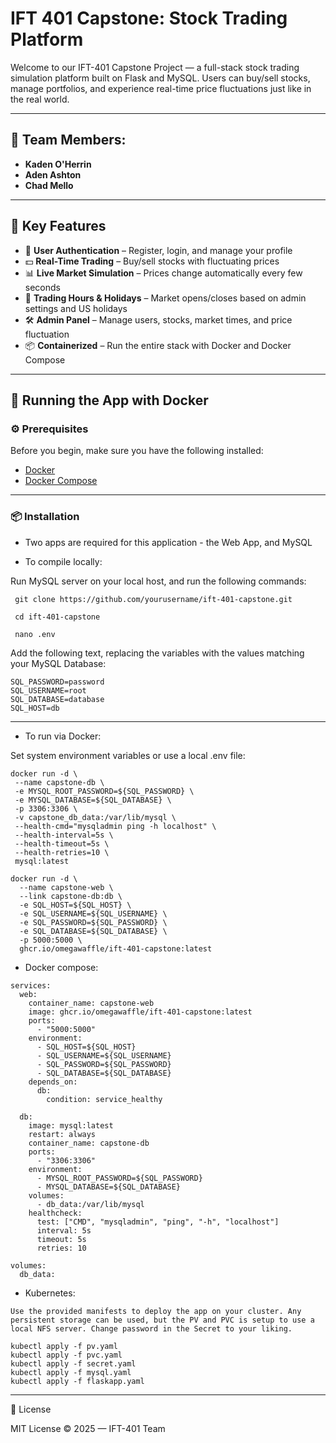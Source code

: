 # IFT 401 Capstone: Stock Trading Platform

Welcome to our IFT-401 Capstone Project — a full-stack stock trading simulation platform built on Flask and MySQL. Users can buy/sell stocks, manage portfolios, and experience real-time price fluctuations just like in the real world.

---

## 👥 Team Members:

- **Kaden O'Herrin** 
- **Aden Ashton** 
- **Chad Mello**


---

## 🧠 Key Features

- 🔐 **User Authentication** – Register, login, and manage your profile
- 💵 **Real-Time Trading** – Buy/sell stocks with fluctuating prices
- 📊 **Live Market Simulation** – Prices change automatically every few seconds
- 📆 **Trading Hours & Holidays** – Market opens/closes based on admin settings and US holidays
- 🛠️ **Admin Panel** – Manage users, stocks, market times, and price fluctuation
- 📦 **Containerized** – Run the entire stack with Docker and Docker Compose

---

## 🐳 Running the App with Docker

### ⚙️ Prerequisites

Before you begin, make sure you have the following installed:

- [Docker](https://www.docker.com/)
- [Docker Compose](https://docs.docker.com/compose/)

---

### 📦 Installation

 - Two apps are required for this application - the Web App, and MySQL

 - To compile locally:

Run MySQL server on your local host, and run the following commands:
```
 git clone https://github.com/yourusername/ift-401-capstone.git

 cd ift-401-capstone

 nano .env
```
Add the following text, replacing the variables with the values matching your MySQL Database:
```
SQL_PASSWORD=password
SQL_USERNAME=root
SQL_DATABASE=database
SQL_HOST=db
```
---
- To run via Docker:

Set system environment variables or use a local .env file:

 ```
docker run -d \
  --name capstone-db \
  -e MYSQL_ROOT_PASSWORD=${SQL_PASSWORD} \
  -e MYSQL_DATABASE=${SQL_DATABASE} \
  -p 3306:3306 \
  -v capstone_db_data:/var/lib/mysql \
  --health-cmd="mysqladmin ping -h localhost" \
  --health-interval=5s \
  --health-timeout=5s \
  --health-retries=10 \
  mysql:latest
 ```
```
docker run -d \
  --name capstone-web \
  --link capstone-db:db \
  -e SQL_HOST=${SQL_HOST} \
  -e SQL_USERNAME=${SQL_USERNAME} \
  -e SQL_PASSWORD=${SQL_PASSWORD} \
  -e SQL_DATABASE=${SQL_DATABASE} \
  -p 5000:5000 \
  ghcr.io/omegawaffle/ift-401-capstone:latest
```

- Docker compose:
```
services:
  web:
    container_name: capstone-web
    image: ghcr.io/omegawaffle/ift-401-capstone:latest
    ports:
      - "5000:5000"
    environment:
      - SQL_HOST=${SQL_HOST}
      - SQL_USERNAME=${SQL_USERNAME}
      - SQL_PASSWORD=${SQL_PASSWORD}
      - SQL_DATABASE=${SQL_DATABASE}
    depends_on:
      db:
        condition: service_healthy

  db:
    image: mysql:latest
    restart: always
    container_name: capstone-db
    ports:
      - "3306:3306"
    environment:
      - MYSQL_ROOT_PASSWORD=${SQL_PASSWORD}
      - MYSQL_DATABASE=${SQL_DATABASE}
    volumes:
      - db_data:/var/lib/mysql
    healthcheck:
      test: ["CMD", "mysqladmin", "ping", "-h", "localhost"]
      interval: 5s
      timeout: 5s
      retries: 10

volumes:
  db_data:
```
- Kubernetes:
```
Use the provided manifests to deploy the app on your cluster. Any persistent storage can be used, but the PV and PVC is setup to use a local NFS server. Change password in the Secret to your liking.
```
```
kubectl apply -f pv.yaml
kubectl apply -f pvc.yaml
kubectl apply -f secret.yaml
kubectl apply -f mysql.yaml
kubectl apply -f flaskapp.yaml
```




---
📄 License

MIT License © 2025 — IFT-401 Team
